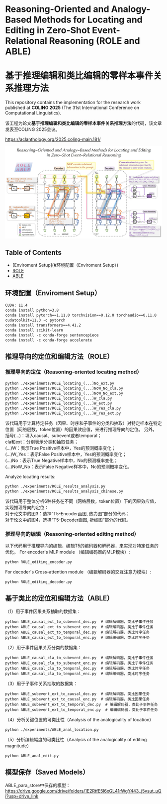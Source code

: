 # Reasoning-Oriented and Analogy-Based Methods for Locating and Editing in Zero-Shot Event-Relational Reasoning (ROLE and ABLE)
# 基于推理编辑和类比编辑的零样本事件关系推理方法

This repository contains the implementation for the research work published at **COLING 2025** (The 31st International Conference on Computational Linguistics).

该工程为论文**基于推理编辑和类比编辑的零样本事件关系推理方法**的代码，该文章发表至COLING 2025会议。

https://aclanthology.org/2025.coling-main.181/

<!-- [![Colab MEMIT Demo](https://colab.research.google.com/assets/colab-badge.svg)](https://colab.research.google.com/github/kmeng01/memit/blob/main/notebooks/memit.ipynb) -->

![image](logo_cover_photo/ROLE_ABLE_Cover_photo.jpg)

## Table of Contents
- [Enviroment Setup](#环境配置（Enviroment Setup）)
- [ROLE](#推理导向的定位和编辑方法（ROLE）)
- [ABLE](#基于类比的定位和编辑方法（ABLE）)

## 环境配置（Enviroment Setup）
```
CUDA: 11.4
conda install python=3.8
conda install pytorch==1.11.0 torchvision==0.12.0 torchaudio==0.11.0 cudatoolkit=11.3 -c pytorch
conda install transformers==4.41.2
conda install scikit-learn
conda install -c conda-forge sentencepiece
conda install -c conda-forge accelerate
```

## 推理导向的定位和编辑方法（ROLE）
### 推理导向的定位（Reasoning-oriented locating method）
```
python ./experiments/ROLE_locating_(...)No_ext.py
python ./experiments/ROLE_locating_(...)NoW_No_cla.py
python ./experiments/ROLE_locating_(...)NoW_No_ext.py
python ./experiments/ROLE_locating_(...)W_cla.py
python ./experiments/ROLE_locating_(...)W_ext.py
python ./experiments/ROLE_locating_(...)W_Yes_cla.py
python ./experiments/ROLE_locating_(...)W_Yes_ext.py
```
该代码用于计算特定任务（因果、时序和子事件的分类和抽取）对特定样本在特定位置（网络层数，token位置）的因果效应值，来进行推理导向的定位。
另外，  
括号(...)：填入causal、subevent或者temporal；  
cla和ext：分别表示分类和抽取任务；  
(...)W：表示True Positive样本中，Yes的预测概率变化；  
(...)W_Yes：表示False Positive样本中，Yes的预测概率变化；  
(...)No：表示True Negative样本中，No的预测概率变化；  
(...)NoW_No：表示False Negative样本中，No的预测概率变化。  

Analyze locating results:
```
python ./experiments/ROLE_results_analysis.py
python ./experiments/ROLE_results_analysis_chinese.py
```
该代码用于整体分析6种任务在不同（网络层数，token位置）下的因果效应值，实现推理导向的定位：  
对于论文中的图3：选择“T5-Encoder画图, 热力图”部分的代码；  
对于论文中的图4，选择“T5-Decoder画图, 折线图”部分的代码。  

### 推理导向的编辑（Reasoning-oriented editing method）
以下代码用于推理导向的编辑，编辑T5的编码器和解码器，来实现对特定任务的优化。
For encoder's MLP module （编辑编码器的MLP模块）:
```
python ROLE_editing_encoder.py
```
For decoder's Cross-attention module （编辑解码器的交互注意力模块）:
```
python ROLE_editing_decoder.py
```

## 基于类比的定位和编辑方法（ABLE）
（1）用于事件因果关系抽取的数据集：
```
python ABLE_causal_ext_to_subevent_dec.py  # 编辑解码器，类比子事件任务
python ABLE_causal_ext_to_subevent_enc.py  # 编辑编码器，类比子事件任务
python ABLE_causal_ext_to_temporal_dec.py  # 编辑解码器，类比时序任务
python ABLE_causal_ext_to_temporal_enc.py  # 编辑编码器，类比时序任务
```
（2）用于事件因果关系分类的数据集：
```
python ABLE_causal_cla_to_subevent_dec.py  # 编辑解码器，类比子事件任务
python ABLE_causal_cla_to_subevent_enc.py  # 编辑编码器，类比子事件任务
python ABLE_causal_cla_to_temporal_dec.py  # 编辑解码器，类比时序任务
python ABLE_causal_cla_to_temporal_enc.py  # 编辑编码器，类比时序任务
```
（3）用于子事件关系抽取的数据集：
```
python ABLE_subevent_ext_to_causal_dec.py  # 编辑解码器，类比因果任务
python ABLE_subevent_ext_to_causal_enc.py  # 编辑编码器，类比因果任务
python ABLE_subevent_ext_to_temporal_dec.py  # 编辑解码器，类比子事件任务
python ABLE_subevent_ext_to_temporal_enc.py  # 编辑编码器，类比子事件任务
```
（4）分析关键位置的可类比性（Analysis of the analogicality of location）
```
python ./experiments/ABLE_anal_location.py
```
（5）分析编辑幅度的可类比性（Analysis of the analogicality of editing magnitude）
```
python ABLE_anal_edit.py
```

## 模型保存（Saved Models）
ABLE_para_store中保存的模型：https://drive.google.com/drive/folders/1E2RtfE5l6xGL41rWgY443_j5vsut_uQi?usp=drive_link
